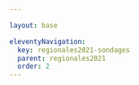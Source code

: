 ```yaml
---

layout: base

eleventyNavigation:
  key: regionales2021-sondages
  parent: regionales2021
  order: 2
---
```

